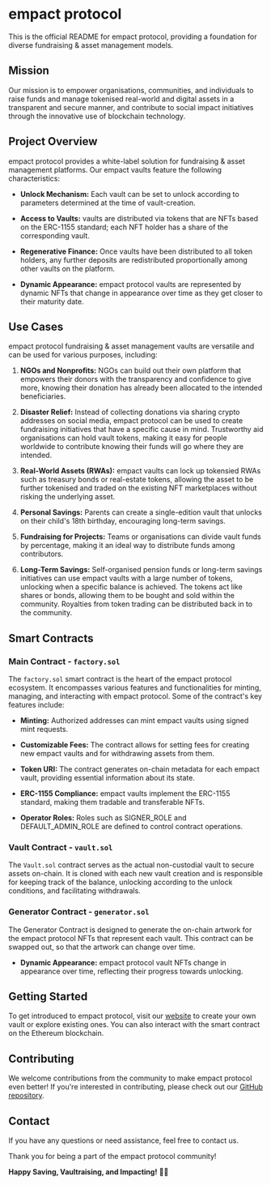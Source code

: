 # empact protocol

This is the official README for empact protocol, providing a foundation for diverse fundraising & asset management models.

## Mission

Our mission is to empower organisations, communities, and individuals to raise funds and manage tokenised real-world and digital assets in a transparent and secure manner, and contribute to social impact initiatives through the innovative use of blockchain technology.

## Project Overview

empact protocol provides a white-label solution for fundraising & asset management platforms. Our empact vaults feature the following characteristics:

- **Unlock Mechanism:** Each vault can be set to unlock according to parameters determined at the time of vault-creation.

- **Access to Vaults:** vaults are distributed via tokens that are NFTs based on the ERC-1155 standard; each NFT holder has a share of the corresponding vault.

- **Regenerative Finance:** Once vaults have been distributed to all token holders, any further deposits are redistributed proportionally among other vaults on the platform.

- **Dynamic Appearance:** empact protocol vaults are represented by dynamic NFTs that change in appearance over time as they get closer to their maturity date.

## Use Cases

empact protocol fundraising & asset management vaults are versatile and can be used for various purposes, including:

1. **NGOs and Nonprofits:** NGOs can build out their own platform that empowers their donors with the transparency and confidence to give more, knowing their donation has already been allocated to the intended beneficiaries.

2. **Disaster Relief:** Instead of collecting donations via sharing crypto addresses on social media, empact protocol can be used to create fundraising initiatives that have a specific cause in mind. Trustworthy aid organisations can hold vault tokens, making it easy for people worldwide to contribute knowing their funds will go where they are intended.

3. **Real-World Assets (RWAs):** empact vaults can lock up tokensied RWAs such as treasury bonds or real-estate tokens, allowing the asset to be further tokenised and traded on the existing NFT marketplaces without risking the underlying asset.

4. **Personal Savings:** Parents can create a single-edition vault that unlocks on their child's 18th birthday, encouraging long-term savings.

5. **Fundraising for Projects:** Teams or organisations can divide vault funds by percentage, making it an ideal way to distribute funds among contributors.

6. **Long-Term Savings:** Self-organised pension funds or long-term savings initiatives can use empact vaults with a large number of tokens, unlocking when a specific balance is achieved. The tokens act like shares or bonds, allowing them to be bought and sold within the community. Royalties from token trading can be distributed back in to the community.

## Smart Contracts

### Main Contract - `factory.sol`

The `factory.sol` smart contract is the heart of the empact protocol ecosystem. It encompasses various features and functionalities for minting, managing, and interacting with empact protocol. Some of the contract's key features include:

- **Minting:** Authorized addresses can mint empact vaults using signed mint requests.

- **Customizable Fees:** The contract allows for setting fees for creating new empact vaults and for withdrawing assets from them.

- **Token URI:** The contract generates on-chain metadata for each empact vault, providing essential information about its state.

- **ERC-1155 Compliance:** empact vaults implement the ERC-1155 standard, making them tradable and transferable NFTs.

- **Operator Roles:** Roles such as SIGNER_ROLE and DEFAULT_ADMIN_ROLE are defined to control contract operations.

### Vault Contract - `vault.sol`

The `Vault.sol` contract serves as the actual non-custodial vault to secure assets on-chain. It is cloned with each new vault creation and is responsible for keeping track of the balance, unlocking according to the unlock conditions, and facilitating withdrawals. 


### Generator Contract - `generator.sol`

The Generator Contract is designed to generate the on-chain artwork for the empact protocol NFTs that represent each vault. This contract can be swapped out, so that the artwork can change over time.

- **Dynamic Appearance:** empact protocol vault NFTs change in appearance over time, reflecting their progress towards unlocking.

## Getting Started

To get introduced to empact protocol, visit our [website](https://zappfundraising.vercel.app//) to create your own vault or explore existing ones. You can also interact with the smart contract on the Ethereum blockchain.

## Contributing

We welcome contributions from the community to make empact protocol even better! If you're interested in contributing, please check out our [GitHub repository](https://github.com/qedric/empact).

## Contact

If you have any questions or need assistance, feel free to contact us.

Thank you for being a part of the empact protocol community!

**Happy Saving, Vaultraising, and Impacting!** 🐷🚀
